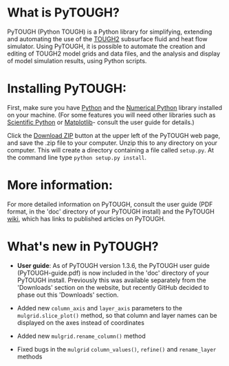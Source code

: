 # What is PyTOUGH?

PyTOUGH (Python TOUGH) is a Python library for simplifying, extending and automating the use of the [TOUGH2](http://esd.lbl.gov/research/projects/tough/) subsurface fluid and heat flow simulator. Using PyTOUGH, it is possible to automate the creation and editing of TOUGH2 model grids and data files, and the analysis and display of model simulation results, using Python scripts.

# Installing PyTOUGH:

First, make sure you have [Python](http://www.python.org) and the [Numerical Python](http://numpy.scipy.org/) library installed on your machine.  (For some features you will need other libraries such as [Scientific Python](http://www.scipy.org/) or [Matplotlib](http://matplotlib.sourceforge.net/)- consult the user guide for details.)

Click the [Download ZIP](https://github.com/acroucher/PyTOUGH/archive/master.zip) button at the upper left of the PyTOUGH web page, and save the .zip file to your computer.  Unzip this to any directory on your computer.  This will create a directory containing a file called `setup.py`.  At the command line type `python setup.py install`.

# More information:

For more detailed information on PyTOUGH, consult the user guide (PDF format, in the 'doc' directory of your PyTOUGH install) and the PyTOUGH [wiki](https://github.com/acroucher/PyTOUGH/wiki/), which has links to published articles on PyTOUGH.

# What's new in PyTOUGH?

* **User guide**: As of PyTOUGH version 1.3.6, the PyTOUGH user guide (PyTOUGH-guide.pdf) is now included in the 'doc' directory of your PyTOUGH install.  Previously this was available separately from the 'Downloads' section on the website, but recently GitHub decided to phase out this 'Downloads' section.

* Added new `column_axis` and `layer_axis` parameters to the `mulgrid.slice_plot()` method, so that column and layer names can be displayed on the axes instead of coordinates

* Added new `mulgrid.rename_column()` method
 
* Fixed bugs in the `mulgrid` `column_values()`, `refine()` and `rename_layer`  methods

